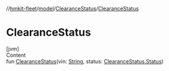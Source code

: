 //[hmkit-fleet](../../../index.md)/[model](../index.md)/[ClearanceStatus](index.md)/[ClearanceStatus](-clearance-status.md)



# ClearanceStatus  
[jvm]  
Content  
fun [ClearanceStatus](-clearance-status.md)(vin: [String](https://kotlinlang.org/api/latest/jvm/stdlib/kotlin/-string/index.html), status: [ClearanceStatus.Status](-status/index.md))  



